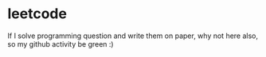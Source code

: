 # leetcode
If I solve programming question and write them on paper, why not here also, so my github activity be green :)
